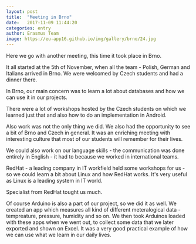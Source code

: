 ```yaml
---
layout: post
title:  "Meeting in Brno"
date:   2017-11-09 11:44:20
categories: entry
author: Erasmus Team
image: https://eu-app16.github.io/img/gallery/brno/24.jpg
---
```

Here we go with another meeting, this time it took place in Brno.

It all started at the 5th of November, when all the team - Polish, German and Italians arrived in Brno. We were welcomed by Czech students and had a dinner there.

In Brno, our main concern was to learn a lot about databases and how we can use it in our projects.

There were a lot of workshops hosted by the Czech students on which we learned just that and also how to do an implementation in Android.

Also work was not the only thing we did. We also had the opportunity to see a bit of Brno and Czech in general. It was an enriching meeting with interesting culture that most of our students will remember for their lives.

We could also work on our language skills - the communication was done entirely in English - it had to because we worked in international teams.

RedHat - a leading company in IT workfield held some workshops for us - so we could learn a bit about Linux and how RedHat works. It's very useful as Linux is a leading system in IT world.

Specialist from RedHat tought us much.

Of course Arduino is also a part of our project, so we did it as well. We created an app which measures all kind of different meteralogical data - tempreature, pressure, humidity and so on. We then took Arduinos loaded with these apps when we went out, to collect some data that we later exported and shown on Excel. It was a very good practical example of how we can use what we learn in our daily lives.

